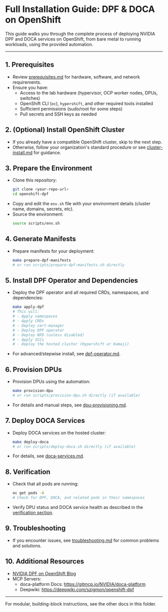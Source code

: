 # Full Installation Guide: DPF & DOCA on OpenShift

This guide walks you through the complete process of deploying NVIDIA DPF and DOCA services on OpenShift, from bare metal to running workloads, using the provided automation.

---

## 1. Prerequisites
- Review [prerequisites.md](prerequisites.md) for hardware, software, and network requirements.
- Ensure you have:
  - Access to the lab hardware (hypervisor, OCP worker nodes, DPUs, switches)
  - OpenShift CLI (`oc`), `hypershift`, and other required tools installed
  - Sufficient permissions (sudo/root for some steps)
  - Pull secrets and SSH keys as needed

## 2. (Optional) Install OpenShift Cluster
- If you already have a compatible OpenShift cluster, skip to the next step.
- Otherwise, follow your organization's standard procedure or see [cluster-install.md](cluster-install.md) for guidance.

## 3. Prepare the Environment
- Clone this repository:
  ```bash
  git clone <your-repo-url>
  cd openshift-dpf
  ```
- Copy and edit the `env.sh` file with your environment details (cluster name, domains, secrets, etc).
- Source the environment:
  ```bash
  source scripts/env.sh
  ```

## 4. Generate Manifests
- Prepare manifests for your deployment:
  ```bash
  make prepare-dpf-manifests
  # or run scripts/prepare-dpf-manifests.sh directly
  ```

## 5. Install DPF Operator and Dependencies
- Deploy the DPF operator and all required CRDs, namespaces, and dependencies:
  ```bash
  make apply-dpf
  # This will:
  # - Apply namespaces
  # - Apply CRDs
  # - Deploy cert-manager
  # - Deploy DPF operator
  # - Deploy NFD (unless disabled)
  # - Apply SCCs
  # - Deploy the hosted cluster (Hypershift or Kamaji)
  ```
- For advanced/stepwise install, see [dpf-operator.md](dpf-operator.md).

## 6. Provision DPUs
- Provision DPUs using the automation:
  ```bash
  make provision-dpu
  # or run scripts/provision-dpu.sh directly (if available)
  ```
- For details and manual steps, see [dpu-provisioning.md](dpu-provisioning.md).

## 7. Deploy DOCA Services
- Deploy DOCA services on the hosted cluster:
  ```bash
  make deploy-doca
  # or run scripts/deploy-doca.sh directly (if available)
  ```
- For details, see [doca-services.md](doca-services.md).

## 8. Verification
- Check that all pods are running:
  ```bash
  oc get pods -A
  # Check for DPF, DOCA, and related pods in their namespaces
  ```
- Verify DPU status and DOCA service health as described in the [verification section](doca-services.md#verification).

## 9. Troubleshooting
- If you encounter issues, see [troubleshooting.md](troubleshooting.md) for common problems and solutions.

## 10. Additional Resources
- [NVIDIA DPF on OpenShift Blog](https://developers.redhat.com/articles/2025/03/20/dpu-enabled-networking-openshift-and-nvidia-dpf)
- MCP Servers:
  - doca-platform Docs: https://gitmcp.io/NVIDIA/doca-platform
  - Deepwiki: https://deepwiki.com/szigmon/openshift-dpf

---

For modular, building-block instructions, see the other docs in this folder.
